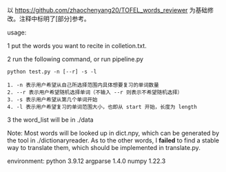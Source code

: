 
以 https://github.com/zhaochenyang20/TOFEL_words_reviewer 为基础修改。注释中标明了[部分]参考。 

usage:

1 put the words you want to recite in colletion.txt.

2 run the following command, or run pipeline.py

    python test.py -n [--r] -s -l

    1. -n 表示用户希望从自己所选择范围内具体想要复习的单词数量
    2. --r 表示用户希望随机选择单词（不输入 --r 则表示不希望随机选择）
    3. -s 表示用户希望从第几个单词开始
    4. -l 表示用户希望复习的单词范围大小，也即从 start 开始，长度为 length

3 the word_list will be in ./data



Note:
Most words will be looked up in dict.npy, which can be generated by the tool in ./dictionaryreader.
As to the other words, I **failed** to find a stable way to translate them, which should be implemented in translate.py.

environment:
python 3.9.12
argparse 1.4.0
numpy 1.22.3

